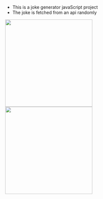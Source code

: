 * This is a joke generator javaScript project
* The joke is fetched from an api randomly

<p><img src="loading.png" width="280"/> 

<img src="data.png" width="280"/> 


</p>
